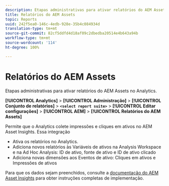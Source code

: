 ```yaml
---
description: Etapas administrativas para ativar relatórios do AEM Assets no Analytics.
title: Relatórios do AEM Assets
topic: Reports
uuid: 242f5ea0-146c-4edb-928e-35b4c084934d
translation-type: tm+mt
source-git-commit: 82cf5ddfd4d18af09c2dbedba20514e4b643a94b
workflow-type: tm+mt
source-wordcount: '114'
ht-degree: 100%

---
```



# Relatórios do AEM Assets

Etapas administrativas para ativar relatórios do AEM Assets no Analytics.

**[!UICONTROL Analytics]** > **[!UICONTROL Administração]** > **[!UICONTROL Conjunto de relatórios]** > **`<select report suite>`** > **[!UICONTROL Editar configurações]** > **[!UICONTROL AEM]** > **[!UICONTROL Relatórios do AEM Assets]**

Permite que o Analytics colete impressões e cliques em ativos no AEM Asset Insights. Essa integração

* Ativa os relatórios no Analytics.
* Adiciona novos relatórios às Variáveis de ativos na Analysis Workspace e na Ad Hoc Analysis: ID de ativo, fonte de ativo e ID de ativo clicado
* Adiciona novas dimensões aos Eventos de ativo: Cliques em ativos e Impressões de ativos

Para que os dados sejam preenchidos, consulte a [documentação do AEM Asset Insights](https://helpx.adobe.com/br/experience-manager/6-2/assets/using/touch-ui-asset-insights.html) para obter instruções completas de implementação.
